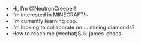 -  Hi, I’m @NeutronCreeper!
-  I’m interested in MINECRAFT!~
-  I’m currently learning cpp.
-  I’m looking to collaborate on ... mining diamonds?
-  How to reach me (wechat)SJk-james-chaos

<!---
CreeperTNTea/CreeperTNTea is a ✨ special ✨ repository because its `README.md` (this file) appears on your GitHub profile.
You can click the Preview link to take a look at your changes.
--->
